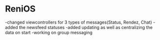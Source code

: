 # ReniOS

-changed viewcontrollers for 3 types of messages(Status, Rendez, Chat)
-added the newsfeed statuses
-added updating as well as centralizing the data on start
-working on group messaging

